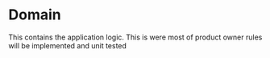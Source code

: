 # Domain

This contains the application logic.
This is were most of product owner rules will be implemented and unit tested